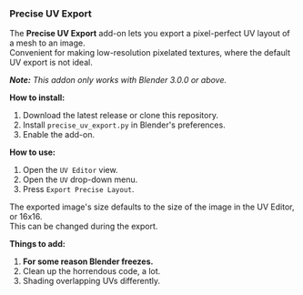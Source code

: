 ### Precise UV Export

The **Precise UV Export** add-on lets you export a pixel-perfect UV layout of a mesh to an image.<br>
Convenient for making low-resolution pixelated textures, where the default UV export is not ideal.

***Note:** This addon only works with Blender 3.0.0 or above.*

**How to install:**

1. Download the latest release or clone this repository.
2. Install `precise_uv_export.py` in Blender's preferences.
3. Enable the add-on.

**How to use:**

1. Open the `UV Editor` view.
2. Open the `UV` drop-down menu.
3. Press `Export Precise Layout`.

The exported image's size defaults to the size of the image in the UV Editor, or 16x16.<br>
This can be changed during the export.

**Things to add:**

1. **For some reason Blender freezes.**
2. Clean up the horrendous code, a lot.
3. Shading overlapping UVs differently.
